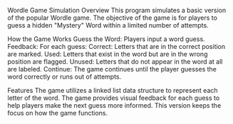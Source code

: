 Wordle Game Simulation
Overview
This program simulates a basic version of the popular Wordle game. The objective of the game is for players to guess a hidden "Mystery" Word within a limited number of attempts.

How the Game Works
Guess the Word: Players input a word guess.
Feedback: For each guess:
Correct: Letters that are in the correct position are marked.
Used: Letters that exist in the word but are in the wrong position are flagged.
Unused: Letters that do not appear in the word at all are labeled.
Continue: The game continues until the player guesses the word correctly or runs out of attempts.


Features
The game utilizes a linked list data structure to represent each letter of the word.
The game provides visual feedback for each guess to help players make the next guess more informed.
This version keeps the focus on how the game functions.
